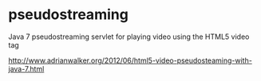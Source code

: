 # pseudostreaming

Java 7 pseudostreaming servlet for playing video using the HTML5 video tag

http://www.adrianwalker.org/2012/06/html5-video-pseudosteaming-with-java-7.html
